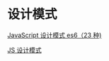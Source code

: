 # 设计模式

[JavaScript 设计模式 es6（23 种)](https://juejin.im/post/6844904032826294286)

[JS 设计模式](https://www.cnblogs.com/gaosirs/p/10723163.html)
